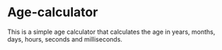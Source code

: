 # Age-calculator
 This is a simple age calculator that calculates the age in years, months, days, hours, seconds and milliseconds.
